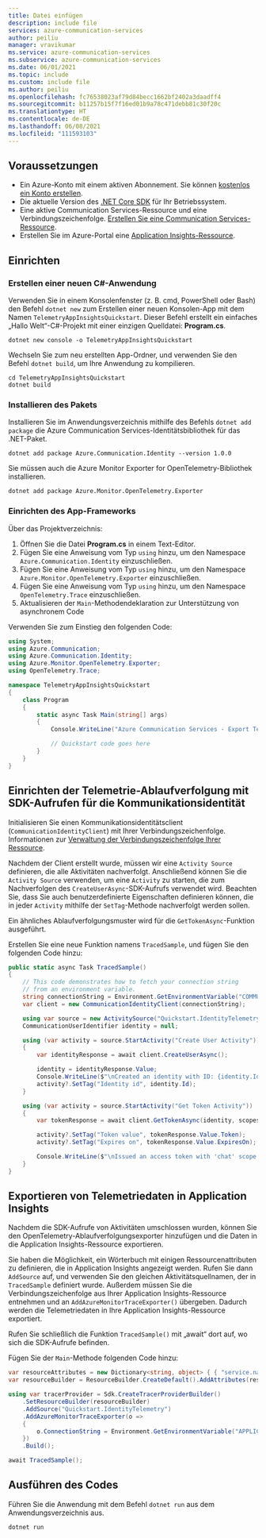 ```yaml
---
title: Datei einfügen
description: include file
services: azure-communication-services
author: peiliu
manager: vravikumar
ms.service: azure-communication-services
ms.subservice: azure-communication-services
ms.date: 06/01/2021
ms.topic: include
ms.custom: include file
ms.author: peiliu
ms.openlocfilehash: fc76538023af79d84becc1662bf2402a3daadff4
ms.sourcegitcommit: b11257b15f7f16ed01b9a78c471debb81c30f20c
ms.translationtype: HT
ms.contentlocale: de-DE
ms.lasthandoff: 06/08/2021
ms.locfileid: "111593103"
---
```

## <a name="prerequisites"></a>Voraussetzungen

- Ein Azure-Konto mit einem aktiven Abonnement. Sie können [kostenlos ein Konto erstellen](https://azure.microsoft.com/free/?WT.mc_id=A261C142F).
- Die aktuelle Version des [.NET Core SDK](https://dotnet.microsoft.com/download/dotnet-core) für Ihr Betriebssystem.
- Eine aktive Communication Services-Ressource und eine Verbindungszeichenfolge. [Erstellen Sie eine Communication Services-Ressource](../create-communication-resource.md).
- Erstellen Sie im Azure-Portal eine [Application Insights-Ressource](https://docs.microsoft.com/azure/azure-monitor/app/create-new-resource).

## <a name="setting-up"></a>Einrichten

### <a name="create-a-new-c-application"></a>Erstellen einer neuen C#-Anwendung

Verwenden Sie in einem Konsolenfenster (z. B. cmd, PowerShell oder Bash) den Befehl `dotnet new` zum Erstellen einer neuen Konsolen-App mit dem Namen `TelemetryAppInsightsQuickstart`. Dieser Befehl erstellt ein einfaches „Hallo Welt“-C#-Projekt mit einer einzigen Quelldatei: **Program.cs**.

```console
dotnet new console -o TelemetryAppInsightsQuickstart
```

Wechseln Sie zum neu erstellten App-Ordner, und verwenden Sie den Befehl `dotnet build`, um Ihre Anwendung zu kompilieren.

```console
cd TelemetryAppInsightsQuickstart
dotnet build
```

### <a name="install-the-package"></a>Installieren des Pakets

Installieren Sie im Anwendungsverzeichnis mithilfe des Befehls `dotnet add package` die Azure Communication Services-Identitätsbibliothek für das .NET-Paket.

```console
dotnet add package Azure.Communication.Identity --version 1.0.0
```

Sie müssen auch die Azure Monitor Exporter for OpenTelemetry-Bibliothek installieren.

```console
dotnet add package Azure.Monitor.OpenTelemetry.Exporter
```

### <a name="set-up-the-app-framework"></a>Einrichten des App-Frameworks

Über das Projektverzeichnis:

1. Öffnen Sie die Datei **Program.cs** in einem Text-Editor.
2. Fügen Sie eine Anweisung vom Typ `using` hinzu, um den Namespace `Azure.Communication.Identity` einzuschließen.
3. Fügen Sie eine Anweisung vom Typ `using` hinzu, um den Namespace `Azure.Monitor.OpenTelemetry.Exporter` einzuschließen.
4. Fügen Sie eine Anweisung vom Typ `using` hinzu, um den Namespace `OpenTelemetry.Trace` einzuschließen.
5. Aktualisieren der `Main`-Methodendeklaration zur Unterstützung von asynchronem Code

Verwenden Sie zum Einstieg den folgenden Code:

```csharp
using System;
using Azure.Communication;
using Azure.Communication.Identity;
using Azure.Monitor.OpenTelemetry.Exporter;
using OpenTelemetry.Trace;

namespace TelemetryAppInsightsQuickstart
{
    class Program
    {
        static async Task Main(string[] args)
        {
            Console.WriteLine("Azure Communication Services - Export Telemetry to Application Insights");

            // Quickstart code goes here
        }
    }
}
```
## <a name="setting-up-the-telemetry-tracer-with-communication-identity-sdk-calls"></a>Einrichten der Telemetrie-Ablaufverfolgung mit SDK-Aufrufen für die Kommunikationsidentität

Initialisieren Sie einen Kommunikationsidentitätsclient (`CommunicationIdentityClient`) mit Ihrer Verbindungszeichenfolge. Informationen zur [Verwaltung der Verbindungszeichenfolge Ihrer Ressource](../create-communication-resource.md#store-your-connection-string).

Nachdem der Client erstellt wurde, müssen wir eine `Activity Source` definieren, die alle Aktivitäten nachverfolgt. Anschließend können Sie die `Activity Source` verwenden, um eine `Activity` zu starten, die zum Nachverfolgen des `CreateUserAsync`-SDK-Aufrufs verwendet wird. Beachten Sie, dass Sie auch benutzerdefinierte Eigenschaften definieren können, die in jeder `Activity` mithilfe der `SetTag`-Methode nachverfolgt werden sollen.

Ein ähnliches Ablaufverfolgungsmuster wird für die `GetTokenAsync`-Funktion ausgeführt.

Erstellen Sie eine neue Funktion namens `TracedSample`, und fügen Sie den folgenden Code hinzu:

```csharp
public static async Task TracedSample()
{
    // This code demonstrates how to fetch your connection string
    // from an environment variable.
    string connectionString = Environment.GetEnvironmentVariable("COMMUNICATION_SERVICES_CONNECTION_STRING");
    var client = new CommunicationIdentityClient(connectionString);

    using var source = new ActivitySource("Quickstart.IdentityTelemetry");
    CommunicationUserIdentifier identity = null;

    using (var activity = source.StartActivity("Create User Activity"))
    {
        var identityResponse = await client.CreateUserAsync();

        identity = identityResponse.Value;
        Console.WriteLine($"\nCreated an identity with ID: {identity.Id}");
        activity?.SetTag("Identity id", identity.Id);
    }

    using (var activity = source.StartActivity("Get Token Activity"))
    {
        var tokenResponse = await client.GetTokenAsync(identity, scopes: new[] { CommunicationTokenScope.Chat });

        activity?.SetTag("Token value", tokenResponse.Value.Token);
        activity?.SetTag("Expires on", tokenResponse.Value.ExpiresOn);

        Console.WriteLine($"\nIssued an access token with 'chat' scope that expires at {expiresOn}:");
    }
}
```

## <a name="funneling-telemetry-data-to-application-insights"></a>Exportieren von Telemetriedaten in Application Insights

Nachdem die SDK-Aufrufe von Aktivitäten umschlossen wurden, können Sie den OpenTelemetry-Ablaufverfolgungsexporter hinzufügen und die Daten in die Application Insights-Ressource exportieren.

Sie haben die Möglichkeit, ein Wörterbuch mit einigen Ressourcenattributen zu definieren, die in Application Insights angezeigt werden.
Rufen Sie dann `AddSource` auf, und verwenden Sie den gleichen Aktivitätsquellnamen, der in `TracedSample` definiert wurde.
Außerdem müssen Sie die Verbindungszeichenfolge aus Ihrer Application Insights-Ressource entnehmen und an `AddAzureMonitorTraceExporter()` übergeben. Dadurch werden die Telemetriedaten in Ihre Application Insights-Ressource exportiert.

Rufen Sie schließlich die Funktion `TracedSample()` mit „await“ dort auf, wo sich die SDK-Aufrufe befinden.

Fügen Sie der `Main`-Methode folgenden Code hinzu:

```csharp
var resourceAttributes = new Dictionary<string, object> { { "service.name", "<service-name>" }, { "service.instance.id", "<service-instance-id>" } };
var resourceBuilder = ResourceBuilder.CreateDefault().AddAttributes(resourceAttributes);

using var tracerProvider = Sdk.CreateTracerProviderBuilder()
    .SetResourceBuilder(resourceBuilder)
    .AddSource("Quickstart.IdentityTelemetry")
    .AddAzureMonitorTraceExporter(o =>
    {
        o.ConnectionString = Environment.GetEnvironmentVariable("APPLICATION_INSIGHTS_CONNECTION_STRING");
    })
    .Build();

await TracedSample();
```

## <a name="run-the-code"></a>Ausführen des Codes

Führen Sie die Anwendung mit dem Befehl `dotnet run` aus dem Anwendungsverzeichnis aus.

```console
dotnet run
```
